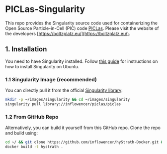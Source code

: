 # PICLas-Singularity

This repo provides the Singularity source code used for containerizing the Open Source Particle-in-Cell (PIC) code
[PICLas](https://piclas.readthedocs.io/en/latest/). Please visit the website of the developers [https://boltzplatz.eu/](https://boltzplatz.eu/).

## 1. Installation

You need to have Singularity installed. Follow [this guide](install_Singularity.md) for instructions on how to install
Singularity on Ubuntu.

### 1.1 Singularity Image (recommended)

You can directly pull it from the official [Singularity library](https://cloud.sylabs.io/library/inflowencer/openfoam/hystrath):

```sh
mkdir -p ~/images/singularity && cd ~/images/singularity
singularity pull library://inflowencer/piclas/piclas
```

### 1.2 From GitHub Repo

Alternatively, you can build it yourself from this GitHub repo. Clone the repo and build using:

```sh
cd ~/ && git clone https://github.com/inflowencer/hyStrath-Docker.git && cd hyStrath-Docker
docker build -t hystrath .
```